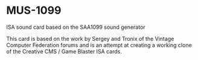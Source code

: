 # MUS-1099
ISA sound card based on the SAA1099 sound generator

This card is based on the work by Sergey and Tronix of the Vintage Computer Federation forums and is an attempt at 
creating a working clone of the Creative CMS / Game Blaster ISA cards.

